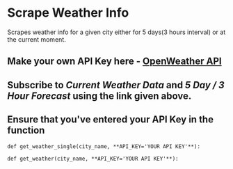 # Scrape Weather Info
 Scrapes weather info for a given city either for 5 days(3 hours interval) or at the current moment.
## Make your own API Key here -  [OpenWeather API](https://openweathermap.org/api)
## Subscribe to *Current Weather Data* and *5 Day / 3 Hour Forecast* using the link given above.
## Ensure that you've entered your API Key in the function 
```
def get_weather_single(city_name, **API_KEY='YOUR API KEY'**):
```
```
def get_weather(city_name, **API_KEY='YOUR API KEY'**):
```
